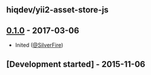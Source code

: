 hiqdev/yii2-asset-store-js
------------------------------------------

## [0.1.0] - 2017-03-06

- Inited ([@SilverFire])

## [Development started] - 2015-11-06

[@hiqsol]: https://github.com/hiqsol
[sol@hiqdev.com]: https://github.com/hiqsol
[@SilverFire]: https://github.com/SilverFire
[d.naumenko.a@gmail.com]: https://github.com/SilverFire
[@tafid]: https://github.com/tafid
[tafid@hiqdev.com]: https://github.com/tafid
[@BladeRoot]: https://github.com/BladeRoot
[bladeroot@hiqdev.com]: https://github.com/BladeRoot
[Under development]: https://github.com/hiqdev/yii2-asset-store-js/compare/0.1.0...HEAD
[0.1.0]: https://github.com/hiqdev/yii2-asset-store-js/releases/tag/0.1.0
